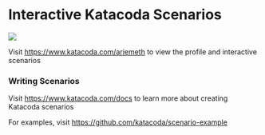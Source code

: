 # Interactive Katacoda Scenarios

[![](http://shields.katacoda.com/katacoda/ariemeth/count.svg)](https://www.katacoda.com/ariemeth "Get your profile on Katacoda.com")

Visit https://www.katacoda.com/ariemeth to view the profile and interactive scenarios

### Writing Scenarios
Visit https://www.katacoda.com/docs to learn more about creating Katacoda scenarios

For examples, visit https://github.com/katacoda/scenario-example
